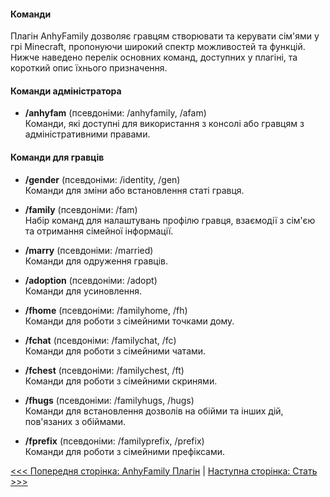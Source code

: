#### Команди
Плагін AnhyFamily дозволяє гравцям створювати та керувати сім'ями у грі Minecraft, пропонуючи широкий спектр можливостей та функцій. Нижче наведено перелік основних команд, доступних у плагіні, та короткий опис їхнього призначення.

#### Команди адміністратора
- **/anhyfam** (псевдоніми: /anhyfamily, /afam)  
  Команди, які доступні для використання з консолі або гравцям з адміністративними правами.

#### Команди для гравців
- **/gender** (псевдоніми: /identity, /gen)  
  Команди для зміни або встановлення статі гравця.

- **/family** (псевдоніми: /fam)  
  Набір команд для налаштувань профілю гравця, взаємодії з сім'єю та отримання сімейної інформації.

- **/marry** (псевдоніми: /married)  
  Команди для одруження гравців.

- **/adoption** (псевдоніми: /adopt)  
  Команди для усиновлення.

- **/fhome** (псевдоніми: /familyhome, /fh)  
  Команди для роботи з сімейними точками дому.

- **/fchat** (псевдоніми: /familychat, /fc)  
  Команди для роботи з сімейними чатами.

- **/fchest** (псевдоніми: /familychest, /ft)  
  Команди для роботи з сімейними скринями.

- **/fhugs** (псевдоніми: /familyhugs, /hugs)  
  Команди для встановлення дозволів на обійми та інших дій, пов'язаних з обіймами.

- **/fprefix** (псевдоніми: /familyprefix, /prefix)  
  Команди для роботи з сімейними префіксами.

[<<< Попередня сторінка: AnhyFamily Плагін](README.md) | [Наступна сторінка: Стать >>>](gender.md)